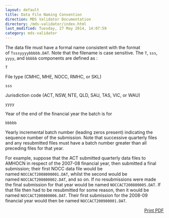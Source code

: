 ```yaml
---
layout: default
title: Data File Naming Convention
direction: MDS Validator Documentation
directory: /mds-validator/index.html
last_modified: Tuesday, 27 May 2014, 14:07:59
category: mds-validator
---
```


The data file must have a formal name consistent with the format of ```Tsssyyyybbbbb.DAT```. Note that the filename is case sensitive. The ```T```, ```sss```, ```yyyy```, and ```bbbbb``` components are defined as :
```
T
```
File type (CMHC, MHE, NOCC, RMHC, or SKL)
```
sss
```
Jurisdiction code (ACT, NSW, NTE, QLD, SAU, TAS, VIC, or WAU)
```
yyyy
```
Year of the end of the financial year the batch is for
```
bbbbb
```
Yearly incremental batch number (leading zeros present) indicating the sequence number of the submission. Note that successive quarterly files and any resubmitted files must have a batch number greater than all preceding files for that year.

For example, suppose that the ACT submitted quarterly data files to AMHOCN in respect of the 2007-08 financial year, then submitted a final submission; their first NOCC data file would be named ```NOCCACT2008000001.DAT```, whilst the second would be named ```NOCCACT200800002.DAT```, and so on. If no resubmissions were made the final submission for that year would be named ```NOCCACT200800005.DAT```. If that file then had to be resubmitted for some reason, then it would be named ```NOCCACT200800006.DAT```. Their first submission for the 2008-09 financial year would then be named ```NOCCACT200900001.DAT```.

<p align="right"><a href="index.html%3Fpdf=1" target="_blank">Print PDF</a></p>
<p>&nbsp;</p>
